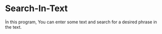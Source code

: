 # Search-In-Text
İn this program, You can enter some text and search for a desired phrase in the text.
